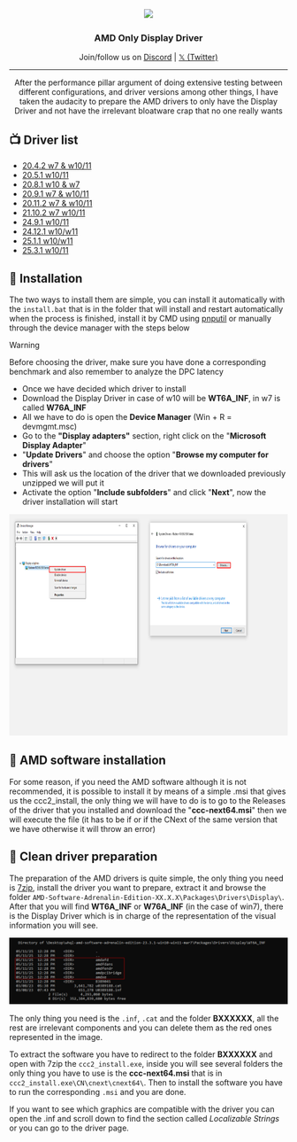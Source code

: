 <div align="center">
  <img src="https://upload.wikimedia.org/wikipedia/commons/thumb/7/7c/AMD_Logo.svg/1280px-AMD_Logo.svg.png" height="100">
<h3>AMD Only Display Driver</h3>
  </a>
  <p>
    Join/follow us on <a href="https://dsc.gg/matishzz-tweak" target="_blank">Discord</a> | <a href="https://x.com/Matishzz" target="_blank">𝕏 (Twitter)</a>
  </p>
</div>

---

<p align="center">
After the performance pillar argument of doing extensive testing between different configurations, and driver versions among other things, I have taken the audacity to prepare the AMD drivers to only have the Display Driver and not have the irrelevant bloatware crap that no one really wants</p>

:tv: Driver list
---------------
* [20.4.2 w7 & w10/11](https://github.com/Matishzz/AMD-Install-Drivers/releases/tag/20.4.2)
* [20.5.1 w10/11](https://github.com/Matishzz/AMD-Install-Drivers/releases/tag/20.5.1)
* [20.8.1 w10 & w7](https://github.com/Matishzz/AMD-Install-Drivers/releases/tag/20.8.1)
* [20.9.1 w7 & w10/11](https://github.com/Matishzz/AMD-Install-Drivers/releases/tag/20.9.1)
* [20.11.2 w7 & w10/11](https://github.com/Matishzz/AMD-Install-Drivers/releases/tag/20.11.2)
* [21.10.2 w7 w10/11](https://github.com/Matishzz/AMD-Install-Drivers/releases/tag/21.10.2)
* [24.9.1 w10/11](https://github.com/Matishzz/AMD-Install-Drivers/releases/tag/24.9.1)
* [24.12.1 w10/w11](https://github.com/Matishzz/AMD-Install-Drivers/releases/tag/24.12.1)
* [25.1.1 w10/w11](https://github.com/Matishzz/AMD-Install-Drivers/releases/tag/25.1.1)
* [25.3.1 w10/11](https://github.com/Matishzz/AMD-Install-Drivers/releases/tag/25.3.1)

:robot: Installation
---------------
The two ways to install them are simple, you can install it automatically with the <code>install.bat</code> that is in the folder that will install and restart automatically when the process is finished, install it by CMD using <a href="https://learn.microsoft.com/es-es/windows-hardware/drivers/devtest/pnputil-command-syntax">pnputil</a> or manually through the device manager with the steps below
> [!WARNING]
> Before choosing the driver, make sure you have done a corresponding benchmark and also remember to analyze the DPC latency

* Once we have decided which driver to install 
* Download the Display Driver in case of w10 will be __WT6A_INF__, in w7 is called __W76A_INF__
* All we have to do is open the __Device Manager__ (Win + R = devmgmt.msc)
* Go to the __"Display adapters"__ section, right click on the "__Microsoft Display Adapter__" 
* "__Update Drivers__" and choose the option "__Browse my computer for drivers__"
* This will ask us the location of the driver that we downloaded previously unzipped we will put it
* Activate the option "__Include subfolders__" and click "__Next__", now the driver installation will start

 <img src="Multimedia/devmgmt.png" width="800" height="400"/>

:wrench: AMD software installation
---------------
For some reason, if you need the AMD software although it is not recommended, it is possible to install it by means of a simple .msi that gives us the ccc2_install, the only thing we will have to do is to go to the Releases of the driver that you installed and download the "__ccc-next64.msi__" then we will execute the file (it has to be if or if the CNext of the same version that we have otherwise it will throw an error)

:link: Clean driver preparation
---------------
  
The preparation of the AMD drivers is quite simple, the only thing you need is [7zip](https://www.7-zip.org/), install the driver you want to prepare, extract it and browse the folder `AMD-Software-Adrenalin-Edition-XX.X.X\Packages\Drivers\Display\`. After that you will find **WT6A_INF** or **W76A_INF** (in the case of win7), there is the Display Driver which is in charge of the representation of the visual information you will see. 

<img src="Multimedia/dir.jpg"/>

The only thing you need is the <code>.inf</code>, <code>.cat</code> and the folder <b>BXXXXXX</b>, all the rest are irrelevant components and you can delete them as the red ones represented in the image.

To extract the software you have to redirect to the folder <b>BXXXXXX</b> and open with 7zip the <code>ccc2_install.exe</code>, inside you will see several folders the only thing you have to use is the <b>ccc-next64.msi</b> that is in `ccc2_install.exe\CN\cnext\cnext64\`. Then to install the software you have to run the corresponding <code>.msi</code> and you are done.

If you want to see which graphics are compatible with the driver you can open the .inf and scroll down to find the section called <i>Localizable Strings</i> or you can go to the driver page.
